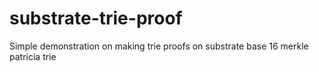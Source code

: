 # substrate-trie-proof
Simple demonstration on making trie proofs on substrate base 16 merkle patricia trie
